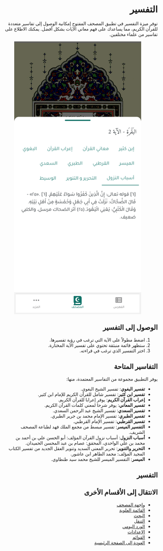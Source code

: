 <style>
  body { direction: rtl; text-align: right; }
  img {
    display: block;
    margin: 0 auto;
    max-width: 100%;
    height: auto;
  }
</style>

# التفسير

توفر ميزة التفسير في تطبيق المصحف المفتوح إمكانية الوصول إلى تفاسير متعددة للقرآن الكريم، مما يساعدك على فهم معاني الآيات بشكل أفضل. يمكنك الاطلاع على تفاسير من علماء مختلفين.

![واجهة التفسير](https://raw.githubusercontent.com/adelpro/open-mushaf-native/main/screenshots/tafseer-popup.png)

## الوصول إلى التفسير

1. اضغط مطولاً على الآية التي ترغب في رؤية تفسيرها.
2. ستظهر قائمة منبثقة تحتوي على تفسير الآية المختارة.
3. اختر التفسير الذي ترغب في قراءته.

## التفاسير المتاحة

يوفر التطبيق مجموعة من التفاسير المعتمدة، منها:

- **تفسير البغوي**: تفسير الشيخ البغوي.
- **تفسير ابن كثير**: تفسير شامل للقرآن الكريم للإمام ابن كثير.
- **إعراب القرآن الكريم**: يوفر إعرابا للقرآن الكريم.
- **تفسير المعاني**: يوفر شرحا لمعني كلمات القرآن الكريم.
- **تفسير السعدي**: تفسير الشيخ عبد الرحمن السعدي.
- **تفسير الطبري**: تفسير الإمام محمد بن جرير الطبري.
- **تفسير القرطبي**: تفسير الإمام القرطبي.
- **التفسير الميسر**: تفسير مبسط من مجمع الملك فهد لطباعة المصحف الشريف.
- **أسباب النزول**: أسباب نزول القرآن المؤلف: أبو الحسن علي بن أحمد بن محمد بن علي الواحدي، المحقق: عصام بن عبد المحسن الحميدان.
- **التحرير والتنوير**: تحرير المعنى السديد وتنوير العقل الجديد من تفسير الكتاب المجيد المؤلف: محمد الطاهر ابن عاشور.
- **الميسر**: التفسير الميسر للشيخ محمد سيد طنطاوي.

## التفسير

## الانتقال إلى الأقسام الأخرى

- [واجهة المصحف](./mushaf_interface.md)
- [القائمة العلوية](./top_menu.md)
- [البحث](./search.md)
- [التنقل](./navigation.md)
- [الورد اليومي](./tracker.md)
- [الإعدادات](./settings.md)
- [القوائم](./lists.md)
- [العودة إلى الصفحة الرئيسية](./README.md)

